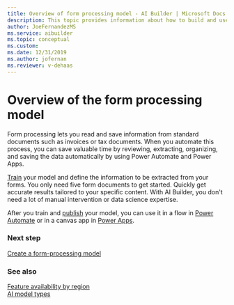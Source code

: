 ```yaml
---
title: Overview of form processing model - AI Builder | Microsoft Docs
description: This topic provides information about how to build and use form processing models in AI Builder.
author: JoeFernandezMS
ms.service: aibuilder
ms.topic: conceptual
ms.custom: 
ms.date: 12/31/2019
ms.author: jofernan
ms.reviewer: v-dehaas
---
```


# Overview of the form processing model

Form processing lets you read and save information from standard documents such as invoices or tax documents. When you automate this process, you can save valuable time by reviewing, extracting, organizing, and saving the data automatically by using Power Automate and Power Apps.

[Train](train-model.md) your model and define the information to be extracted from your forms. You only need five form documents to get started. Quickly get accurate results tailored to your specific content. With AI Builder, you don't need a lot of manual intervention or data science expertise.

After you train and [publish](publish-model.md) your model, you can use it in a flow in [Power Automate](form-processing-model-in-flow.md) or in a canvas app in [Power Apps](form-processor-component-in-powerapps.md).

### Next step

[Create a form-processing model](create-form-processing-model.md)

### See also

[Feature availability by region](availability-region.md)  
[AI model types](model-types.md)
